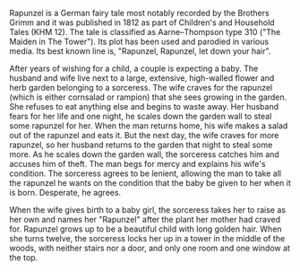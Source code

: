 Rapunzel is a German fairy tale most notably recorded by the Brothers Grimm and it was published in 1812 as part of Children's and Household Tales (KHM 12). The tale is classified as Aarne–Thompson type 310 ("The Maiden in The Tower"). Its plot has been used and parodied in various media. Its best known line is, "Rapunzel, Rapunzel, let down your hair".

After years of wishing for a child, a couple is expecting a baby. The husband and wife live next to a large, extensive, high-walled flower and herb garden belonging to a sorceress. The wife craves for the rapunzel (which is either cornsalad or rampion) that she sees growing in the garden. She refuses to eat anything else and begins to waste away. Her husband fears for her life and one night, he scales down the garden wall to steal some rapunzel for her. When the man returns home, his wife makes a salad out of the rapunzel and eats it. But the next day, the wife craves for more rapunzel, so her husband returns to the garden that night to steal some more. As he scales down the garden wall, the sorceress catches him and accuses him of theft. The man begs for mercy and explains his wife's condition. The sorceress agrees to be lenient, allowing the man to take all the rapunzel he wants on the condition that the baby be given to her when it is born. Desperate, he agrees.

When the wife gives birth to a baby girl, the sorceress takes her to raise as her own and names her "Rapunzel" after the plant her mother had craved for. Rapunzel grows up to be a beautiful child with long golden hair. When she turns twelve, the sorceress locks her up in a tower in the middle of the woods, with neither stairs nor a door, and only one room and one window at the top.